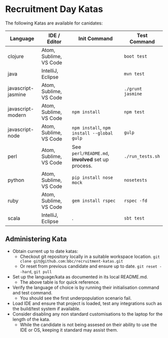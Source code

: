 # Recruitment Day Katas

The following Katas are available for canidates:

| Language           | IDE / Editor           | Init Command                                       | Test Command      |
| ------------------ | ---------------------- | -------------------------------------------------- | ----------------- |
| clojure            | Atom, Sublime, VS Code |                                                    | `boot test`       |
| java               | IntelliJ, Eclipse      |                                                    | `mvn test`        |
| javascript-jasmine | Atom, Sublime, VS Code |                                                    | `./grunt jasmine` |
| javascript-modern  | Atom, Sublime, VS Code | `npm install`                                      | `npm test`        |
| javascript-node    | Atom, Sublime, VS Code | `npm install`, `npm install --global gulp`         | `gulp`            |
| perl               | Atom, Sublime, VS Code | See `perl/README.md`, **involved** set up process. | `./run_tests.sh`  |
| python             | Atom, Sublime, VS Code | `pip install nose mock`                            | `nosetests`       |
| ruby               | Atom, Sublime, VS Code | `gem install rspec`                                | `rspec -fd`       |
| scala              | IntelliJ, Eclipse      | .                                                  | `sbt test`        |


## Administering Kata

* Obtain current up to date katas:
  * Checkout git repository locally in a suitable workspace location.
    `git clone git@github.com:bbc/recruitment-katas.git`
  * Or reset from previous candidate and ensure up to date.
    `git reset --hard`, `git pull`
* Set up the language/kata as documented in its local README.md.
  * The above table is for quick reference.
* Verify the language of choice is by running their initialisation command and test command.
  * You should see the first underpopulation scenario fail.
* Load IDE and ensure that project is loaded, test any integrations such as the build/test system if available.
* Consider disabling any non standard customisations to the laptop for the length of the kata.
  * While the candidate is not being assesed on their ability to use the IDE or OS, keeping it standard may assist them.
